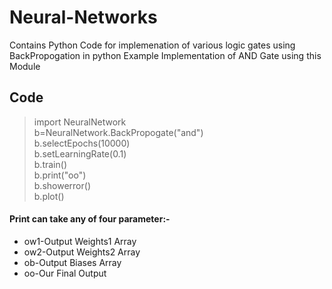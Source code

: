 # Neural-Networks
Contains Python Code for implemenation of various logic gates using BackPropogation in python
Example Implementation of AND Gate using this Module
## Code 
>import NeuralNetwork  
>b=NeuralNetwork.BackPropogate("and")  
>b.selectEpochs(10000)  
>b.setLearningRate(0.1)  
>b.train()  
>b.print("oo")  
>b.showerror()  
>b.plot()  

#### Print can take any of four parameter:-
* ow1-Output Weights1 Array
* ow2-Output Weights2 Array
* ob-Output Biases Array
* oo-Our Final Output 
